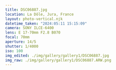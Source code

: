 ```yaml
---
title: DSC06887.jpg
location: La Dôle, Jura, France
layout: photo-vertical.njk
datetime_taken: "2024:05:11 15:15:09"
camera: SONY ILCE-6400
lens: E 17-70mm F2.8 B070
focal: 70mm
aperture: 14/5
shutter: 1/4000
iso: 100
img_edited: ./img/gallery/gallery1/DSC06887.jpg
img_raw: ./img/gallery/gallery1/DSC06887.ARW.png
---
```

